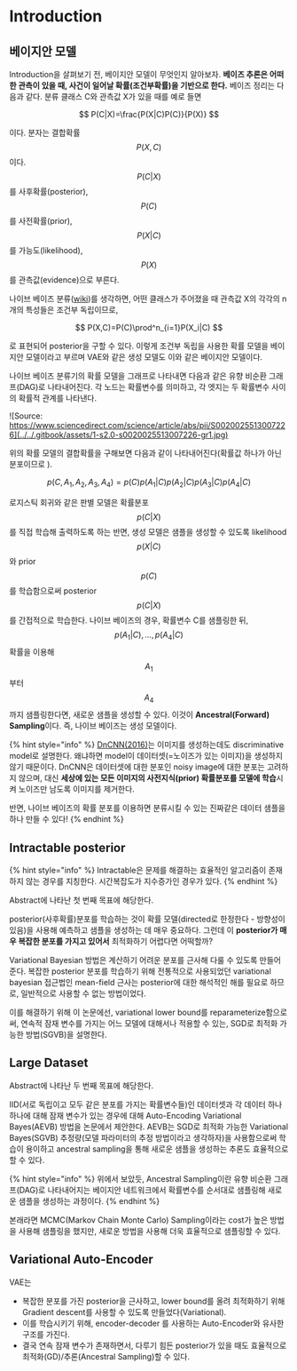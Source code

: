 # Introduction

## 베이지안 모델

Introduction을 살펴보기 전, 베이지안 모델이 무엇인지 알아보자. **베이즈 추론은 어떠한 관측이 있을 때, 사건이 일어날 확률\(조건부확률\)을 기반으로 한다.** 베이즈 정리는 다음과 같다. 분류 클래스 C와 관측값 X가 있을 때를 예로 들면

$$
P(C|X)=\frac{P(X|C)P(C)}{P(X)}
$$

이다. 분자는 결합확률 $$P(X,C)$$이다. $$P(C|X)$$를 사후확률\(posterior\),  $$P(C)$$를 사전확률\(prior\), $$P(X|C)$$를 가능도\(likelihood\), $$P(X)$$를 관측값\(evidence\)으로 부른다.

나이브 베이즈 분류\([wiki](https://ko.wikipedia.org/wiki/%EB%82%98%EC%9D%B4%EB%B8%8C_%EB%B2%A0%EC%9D%B4%EC%A6%88_%EB%B6%84%EB%A5%98)\)를 생각하면, 어떤 클래스가 주어졌을 때 관측값 X의 각각의 n개의 특성들은 조건부 독립이므로, 

$$
P(X,C)=P(C)\prod^n_{i=1}P(X_i|C)
$$

로 표현되어 posterior을 구할 수 있다. 이렇게 조건부 독립을 사용한 확률 모델을 베이지안 모델이라고 부르며 VAE와 같은 생성 모델도 이와 같은 베이지안 모델이다. 

나이브 베이즈 분류기의  확률 모델을 그래프로 나타내면 다음과 같은 유향 비순환 그래프\(DAG\)로 나타내어진다. 각 노드는 확률변수를 의미하고, 각 엣지는 두 확률변수 사이의 확률적 관계를 나타낸다.

![Source: https://www.sciencedirect.com/science/article/abs/pii/S0020025513007226](../../.gitbook/assets/1-s2.0-s0020025513007226-gr1.jpg)

위의 확률 모델의 결합확률을 구해보면 다음과 같이 나타내어진다\(확률값 하나가 아닌 분포이므로 \).

$$
p(C,A_1,A_2,A_3,A_4)=p(C)p(A_1|C)p(A_2|C)p(A_3|C)p(A_4|C)
$$

로지스틱 회귀와 같은 판별 모델은 확률분포 $$p(C|X)$$를 직접 학습해 출력하도록 하는 반면, 생성 모델은 샘플을 생성할 수 있도록 likelihood$$p(X|C)$$와 prior $$p(C)$$를 학습함으로써 posterior $$p(C|X)$$를 간접적으로 학습한다. 나이브 베이즈의 경우, 확률변수 C를 샘플링한 뒤, $$p(A_1|C), ..., p(A_4|C)$$확률을 이용해  $$A_1$$부터 $$A_4$$까지 샘플링한다면, 새로운 샘플을 생성할 수 있다. 이것이 **Ancestral\(Forward\) Sampling**이다. 즉, 나이브 베이즈는 생성 모델이다. 

{% hint style="info" %}
[DnCNN\(2016\)](../../dncnn/)는 이미지를 생성하는데도 discriminative model로 설명한다. 왜냐하면 model이 데이터셋\(=노이즈가 있는 이미지\)을 생성하지 않기 때문이다. DnCNN은 데이터셋에 대한 분포인 noisy image에 대한 분포는 고려하지 않으며, 대신 **세상에 있는 모든 이미지의 사전지식\(prior\) 확률분포를 모델에 학습**시켜 노이즈만 남도록 이미지를 제거한다.

반면, 나이브 베이즈의 확률 분포를 이용하면 분류시킬 수 있는 진짜같은 데이터 샘플을 하나 만들 수 있다!
{% endhint %}

## Intractable posterior

{% hint style="info" %}
Intractable은 문제를 해결하는 효율적인 알고리즘이 존재하지 않는 경우를 지칭한다. 시간복잡도가 지수증가인 경우가 있다.
{% endhint %}

Abstract에 나타난 첫 번째 목표에 해당한다.

posterior\(사후확률\)분포를 학습하는 것이 확률 모델\(directed로 한정한다 - 방향성이 있음\)을 사용해 예측하고 샘플을 생성하는 데 매우 중요하다. 그런데 이 **posterior가 매우 복잡한 분포를 가지고 있어서** 최적화하기 어렵다면 어떡할까?

Variational Bayesian 방법은 계산하기 어려운 분포를 근사해 다룰 수 있도록 만들어 준다. 복잡한 posterior 분포를 학습하기 위해 전통적으로 사용되었던 variational bayesian 접근법인 mean-field 근사는 posterior에 대한 해석적인 해를 필요로 하므로, 일반적으로 사용할 수 없는 방법이었다. 

이를 해결하기 위해 이 논문에선, variational lower bound를 reparameterize함으로써, 연속적 잠재 변수를 가지는 어느 모델에 대해서나 적용할 수 있는, SGD로 최적화 가능한 방법\(SGVB\)을 설명한다.

## Large Dataset

Abstract에 나타난 두 번째 목표에 해당한다.

IID\(서로 독립이고 모두 같은 분포를 가지는 확률변수들\)인 데이터셋과 각 데이터 하나하나에 대해 잠재 변수가 있는 경우에 대해 Auto-Encoding Variational Bayes\(AEVB\) 방법을 논문에서 제안한다. AEVB는 SGD로 최적화 가능한 Variational Bayes\(SGVB\) 추정량\(모델 파라미터의 추정 방법이라고 생각하자\)을 사용함으로써 학습이 용이하고 ancestral sampling을 통해 새로운 샘플을 생성하는 추론도 효율적으로 할 수 있다. 

{% hint style="info" %}
위에서 보았듯, Ancestral Sampling이란 유향 비순환 그래프\(DAG\)로 나타내어지는 베이지안 네트워크에서 확률변수를 순서대로 샘플링해 새로운 샘플을 생성하는 과정이다.
{% endhint %}

본래라면 MCMC\(Markov Chain Monte Carlo\) Sampling이라는 cost가 높은 방법을 사용해 샘플링을 했지만, 새로운 방법을 사용해 더욱 효율적으로 샘플링할 수 있다.

## Variational Auto-Encoder

VAE는 

* 복잡한 분포를 가진 posterior을 근사하고, lower bound를 올려 최적화하기 위해 Gradient descent를 사용할 수 있도록 만들었다\(Variational\).
* 이를 학습시키기 위해, encoder-decoder 를 사용하는 Auto-Encoder와 유사한 구조를 가진다.
* 결국 연속 잠재 변수가 존재하면서, 다루기 힘든 posterior가 있을 때도 효율적으로 최적화\(GD\)/추론\(Ancestral Sampling\)할 수 있다.

